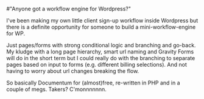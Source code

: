 #"Anyone got a workflow engine for Wordpress?"


 I&#39;ve been making my own little client sign-up workflow inside Wordpress but there is a definite opportunity for someone to build a mini-workflow-engine for WP.<p /><div>Just pages/forms with strong conditional logic and branching and go-back. My kludge with a long page hierarchy, smart url naming and Gravity Forms will do in the short term but I could really do with the branching to separate pages based on input to forms (e.g. different billing selections). And not having to worry about url changes breaking the flow.<p /><div>So basically Documentum for (almost)free, re-written in PHP and in a couple of megs. Takers? C&#39;monnnnnnn.</div><p /><p /><p /></div>
 